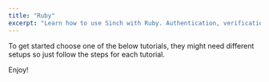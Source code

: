 ```yaml
---
title: "Ruby"
excerpt: "Learn how to use Sinch with Ruby. Authentication, verification and SMS tutorials. Here you can see all Sinch Ruby tutorials."
---
```


To get started choose one of the below tutorials, they might need different setups so just follow the steps for each tutorial.

Enjoy!


